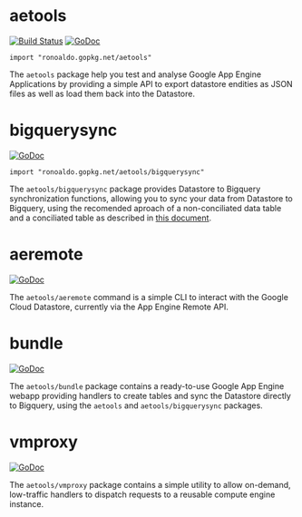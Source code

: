# aetools

[![Build Status](https://travis-ci.org/ronoaldo/aetools.svg?branch=master)](https://travis-ci.org/ronoaldo/aetools)
[![GoDoc](https://godoc.org/ronoaldo.gopkg.net/aetools?status.png)](https://godoc.org/ronoaldo.gopkg.net/aetools)

    import "ronoaldo.gopkg.net/aetools"

The `aetools` package help you test and analyse Google App Engine Applications
by providing a simple API to export datastore endities as JSON files as well as
load them back into the Datastore.

# bigquerysync

[![GoDoc](https://godoc.org/ronoaldo.gopkg.net/aetools/bigquerysync?status.png)](https://godoc.org/ronoaldo.gopkg.net/aetools/bigquerysync)

    import "ronoaldo.gopkg.net/aetools/bigquerysync"

The `aetools/bigquerysync` package provides Datastore to Bigquery synchronization
functions, allowing you to sync your data from Datastore to Bigquery, using the
recomended aproach of a non-conciliated data table and a conciliated table as
described in [this document](https://developers.google.com/bigquery/streaming-data-into-bigquery#usecases).

# aeremote

[![GoDoc](https://godoc.org/ronoaldo.gopkg.net/aetools/aeremote?status.png)](https://godoc.org/ronoaldo.gopkg.net/aetools/aeremote)

The `aetools/aeremote` command is a simple CLI to interact with the Google Cloud
Datastore, currently via the App Engine Remote API.

# bundle

[![GoDoc](https://godoc.org/ronoaldo.gopkg.net/aetools/bundle?status.png)](https://godoc.org/ronoaldo.gopkg.net/aetools/bundle)

The `aetools/bundle` package contains a ready-to-use Google App Engine webapp
providing handlers to create tables and sync the Datastore directly to Bigquery,
using the `aetools` and `aetools/bigquerysync` packages.

# vmproxy

[![GoDoc](https://godoc.org/ronoaldo.gopkg.net/aetools/vmproxy?status.png)](https://godoc.org/ronoaldo.gopkg.net/aetools/vmproxy)

The `aetools/vmproxy` package contains a simple utility to allow on-demand,
low-traffic handlers to dispatch requests to a reusable compute engine
instance.